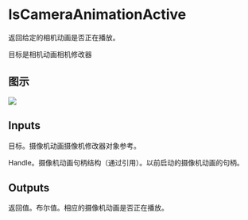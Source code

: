 # IsCameraAnimationActive

返回给定的相机动画是否正在播放。

目标是相机动画相机修改器

## 图示

![]($-20221218-18134038.png)

## Inputs

目标。摄像机动画摄像机修改器对象参考。

Handle。摄像机动画句柄结构（通过引用）。以前启动的摄像机动画的句柄。 

## Outputs

返回值。布尔值。相应的摄像机动画是否正在播放。
